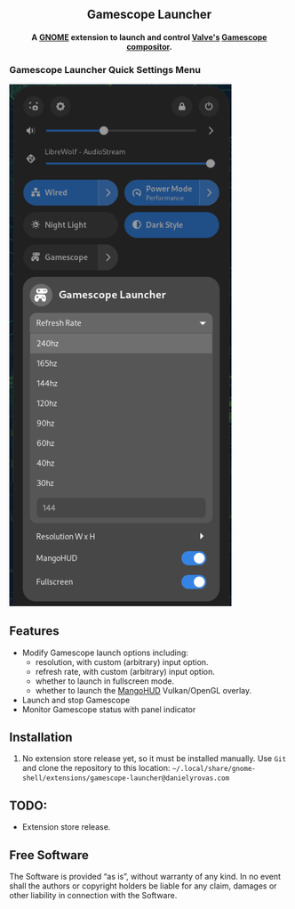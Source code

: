 <h2 align="center"><strong>Gamescope Launcher</strong></h2>
<h4 align="center">A <a href="https://www.gnome.org/">GNOME</a> extension to launch and control <a href="https://www.valvesoftware.com/en/">Valve's</a> <a href="https://github.com/ValveSoftware/gamescope">Gamescope compositor</a>.</h4>

### Gamescope Launcher Quick Settings Menu
<img alt="Menu added to GNOME's quick settings panel" src="quick-settings-screenshot.png" width="400">

## Features
- Modify Gamescope launch options including:
  - resolution, with custom (arbitrary) input option.
  - refresh rate, with custom (arbitrary) input option.
  - whether to launch in fullscreen mode.
  - whether to launch the [MangoHUD](https://github.com/flightlessmango/MangoHud) Vulkan/OpenGL overlay.
- Launch and stop Gamescope
- Monitor Gamescope status with panel indicator


## Installation

1. No extension store release yet, so it must be installed manually.
  Use `Git` and clone the repository to this location:
  `~/.local/share/gnome-shell/extensions/gamescope-launcher@danielyrovas.com`

## TODO:
- Extension store release.

## Free Software

The Software is provided “as is”, without warranty of any kind. In no event shall the authors or copyright holders be liable for any claim, damages or other liability in connection with the Software.
